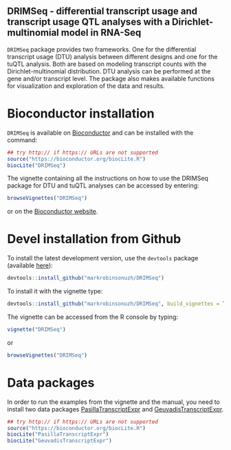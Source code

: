 ## DRIMSeq - differential transcript usage and transcript usage QTL analyses with a Dirichlet-multinomial model in RNA-Seq


`DRIMSeq` package provides two frameworks. One for the differential transcript usage (DTU) analysis between different designs and one for the tuQTL analysis. Both are based on modeling transcript counts with the Dirichlet-multinomial distribution. DTU analysis can be performed at the gene and/or transcript level. The package also makes available functions for visualization and exploration of the data and results.


# Bioconductor installation 

`DRIMSeq` is available on [Bioconductor](https://www.bioconductor.org/packages/release/bioc/html/DRIMSeq.html) and can be installed with the command:

``` r
## try http:// if https:// URLs are not supported
source("https://bioconductor.org/biocLite.R")
biocLite("DRIMSeq")
```

The vignette containing all the instructions on how to use the DRIMSeq package for DTU and tuQTL analyses can be accessed by entering:

``` r
browseVignettes("DRIMSeq")
```

or on the [Bioconductor website](https://www.bioconductor.org/packages/release/bioc/vignettes/DRIMSeq/inst/doc/DRIMSeq.pdf).


# Devel installation from Github


To install the latest development version, use the `devtools` package (available [here](https://github.com/hadley/devtools)):

``` r
devtools::install_github("markrobinsonuzh/DRIMSeq")
```

To install it with the vignette type:

``` r
devtools::install_github("markrobinsonuzh/DRIMSeq", build_vignettes = TRUE)
```

The vignette can be accessed from the R console by typing:

``` r
vignette("DRIMSeq")
```

or

``` r
browseVignettes("DRIMSeq")
```


# Data packages 

In order to run the examples from the vignette and the manual, you need to install two data packages [PasillaTranscriptExpr](https://www.bioconductor.org/packages/release/data/experiment/html/PasillaTranscriptExpr.html) and [GeuvadisTranscriptExpr](https://www.bioconductor.org/packages/release/data/experiment/html/GeuvadisTranscriptExpr.html).

``` r
## try http:// if https:// URLs are not supported
source("https://bioconductor.org/biocLite.R")
biocLite("PasillaTranscriptExpr")
biocLite("GeuvadisTranscriptExpr")
```


